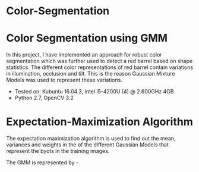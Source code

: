 # Color-Segmentation
Color Segmentation using GMM
============================

In this project, I have implemented an approach for robust color segmentation which was further used to detect a red barrel based on shape statistics. The different color representations of red barrel contain variations in illumination, occlusion and tilt. This is the reason Gaussian Mixture Models was used to represent these variations.

* Tested on: Kubuntu 16.04.3, Intel i5-4200U (4) @ 2.600GHz 4GB
* Python 2.7, OpenCV 3.2

# Expectation-Maximization Algorithm
The expectation maximization algorithm is used to find out the mean, variances and weights in the of the different Gaussian Models that represent the byots in the training images.

The GMM is represented by -
[](images/formula.png)


